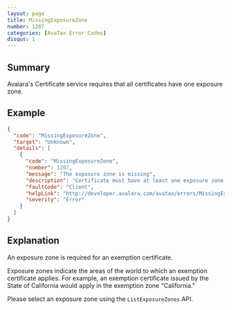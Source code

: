 ```yaml
---
layout: page
title: MissingExposureZone
number: 1207
categories: [AvaTax Error Codes]
disqus: 1
---
```


## Summary

Avalara's Certificate service requires that all certificates have one exposure zone.

## Example

```json
{
  "code": "MissingExposureZone",
  "target": "Unknown",
  "details": [
    {
      "code": "MissingExposureZone",
      "number": 1207,
      "message": "The exposure zone is missing",
      "description": "Certificate must have at least one exposure zone to become valid.",
      "faultCode": "Client",
      "helpLink": "http://developer.avalara.com/avatax/errors/MissingExposureZone",
      "severity": "Error"
    }
  ]
}
```

## Explanation

An exposure zone is required for an exemption certificate.

Exposure zones indicate the areas of the world to which an exemption certificate applies.  For example, an exemption certificate issued by the State of California would apply in the exemption zone "California."

Please select an exposure zone using the `ListExposureZones` API.
